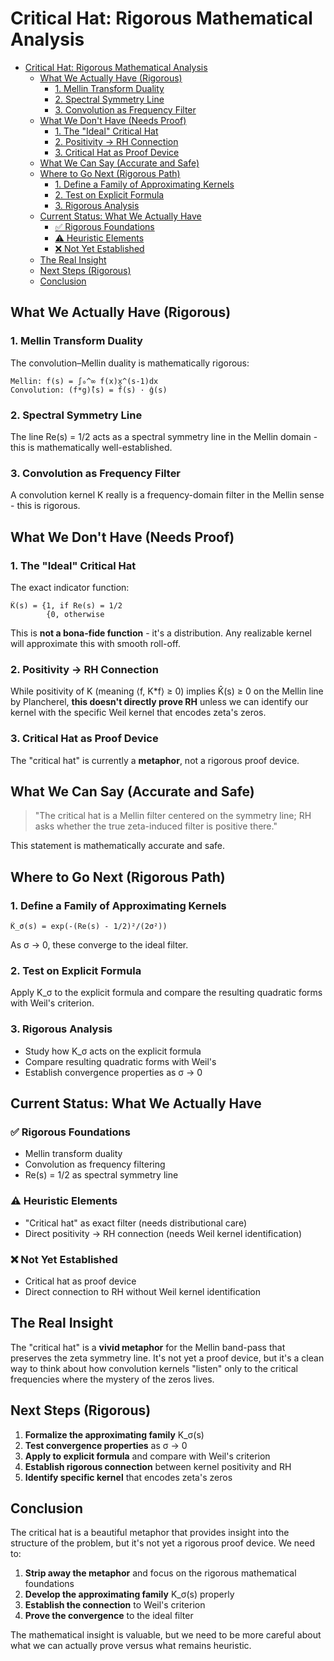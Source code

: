 # Critical Hat: Rigorous Mathematical Analysis<a name="critical-hat-rigorous-mathematical-analysis"></a>

<!-- mdformat-toc start --slug=github --maxlevel=6 --minlevel=1 -->

- [Critical Hat: Rigorous Mathematical Analysis](#critical-hat-rigorous-mathematical-analysis)
  - [What We Actually Have (Rigorous)](#what-we-actually-have-rigorous)
    - [1. Mellin Transform Duality](#1-mellin-transform-duality)
    - [2. Spectral Symmetry Line](#2-spectral-symmetry-line)
    - [3. Convolution as Frequency Filter](#3-convolution-as-frequency-filter)
  - [What We Don't Have (Needs Proof)](#what-we-dont-have-needs-proof)
    - [1. The "Ideal" Critical Hat](#1-the-ideal-critical-hat)
    - [2. Positivity → RH Connection](#2-positivity-%E2%86%92-rh-connection)
    - [3. Critical Hat as Proof Device](#3-critical-hat-as-proof-device)
  - [What We Can Say (Accurate and Safe)](#what-we-can-say-accurate-and-safe)
  - [Where to Go Next (Rigorous Path)](#where-to-go-next-rigorous-path)
    - [1. Define a Family of Approximating Kernels](#1-define-a-family-of-approximating-kernels)
    - [2. Test on Explicit Formula](#2-test-on-explicit-formula)
    - [3. Rigorous Analysis](#3-rigorous-analysis)
  - [Current Status: What We Actually Have](#current-status-what-we-actually-have)
    - [✅ Rigorous Foundations](#%E2%9C%85-rigorous-foundations)
    - [⚠️ Heuristic Elements](#%E2%9A%A0%EF%B8%8F-heuristic-elements)
    - [❌ Not Yet Established](#%E2%9D%8C-not-yet-established)
  - [The Real Insight](#the-real-insight)
  - [Next Steps (Rigorous)](#next-steps-rigorous)
  - [Conclusion](#conclusion)

<!-- mdformat-toc end -->

## What We Actually Have (Rigorous)<a name="what-we-actually-have-rigorous"></a>

### 1. **Mellin Transform Duality**<a name="1-mellin-transform-duality"></a>

The convolution–Mellin duality is mathematically rigorous:

```
Mellin: f̂(s) = ∫₀^∞ f(x)x^(s-1)dx
Convolution: (f*g)̂(s) = f̂(s) · ĝ(s)
```

### 2. **Spectral Symmetry Line**<a name="2-spectral-symmetry-line"></a>

The line Re(s) = 1/2 acts as a spectral symmetry line in the Mellin domain - this is mathematically well-established.

### 3. **Convolution as Frequency Filter**<a name="3-convolution-as-frequency-filter"></a>

A convolution kernel K really is a frequency-domain filter in the Mellin sense - this is rigorous.

## What We Don't Have (Needs Proof)<a name="what-we-dont-have-needs-proof"></a>

### 1. **The "Ideal" Critical Hat**<a name="1-the-ideal-critical-hat"></a>

The exact indicator function:

```
K̂(s) = {1, if Re(s) = 1/2
        {0, otherwise
```

This is **not a bona-fide function** - it's a distribution. Any realizable kernel will approximate this with smooth roll-off.

### 2. **Positivity → RH Connection**<a name="2-positivity-%E2%86%92-rh-connection"></a>

While positivity of K (meaning ⟨f, K\*f⟩ ≥ 0) implies K̂(s) ≥ 0 on the Mellin line by Plancherel, **this doesn't directly prove RH** unless we can identify our kernel with the specific Weil kernel that encodes zeta's zeros.

### 3. **Critical Hat as Proof Device**<a name="3-critical-hat-as-proof-device"></a>

The "critical hat" is currently a **metaphor**, not a rigorous proof device.

## What We Can Say (Accurate and Safe)<a name="what-we-can-say-accurate-and-safe"></a>

> "The critical hat is a Mellin filter centered on the symmetry line; RH asks whether the true zeta-induced filter is positive there."

This statement is mathematically accurate and safe.

## Where to Go Next (Rigorous Path)<a name="where-to-go-next-rigorous-path"></a>

### 1. **Define a Family of Approximating Kernels**<a name="1-define-a-family-of-approximating-kernels"></a>

```
K̂_σ(s) = exp(-(Re(s) - 1/2)²/(2σ²))
```

As σ → 0, these converge to the ideal filter.

### 2. **Test on Explicit Formula**<a name="2-test-on-explicit-formula"></a>

Apply K_σ to the explicit formula and compare the resulting quadratic forms with Weil's criterion.

### 3. **Rigorous Analysis**<a name="3-rigorous-analysis"></a>

- Study how K_σ acts on the explicit formula
- Compare resulting quadratic forms with Weil's
- Establish convergence properties as σ → 0

## Current Status: What We Actually Have<a name="current-status-what-we-actually-have"></a>

### ✅ **Rigorous Foundations**<a name="%E2%9C%85-rigorous-foundations"></a>

- Mellin transform duality
- Convolution as frequency filtering
- Re(s) = 1/2 as spectral symmetry line

### ⚠️ **Heuristic Elements**<a name="%E2%9A%A0%EF%B8%8F-heuristic-elements"></a>

- "Critical hat" as exact filter (needs distributional care)
- Direct positivity → RH connection (needs Weil kernel identification)

### ❌ **Not Yet Established**<a name="%E2%9D%8C-not-yet-established"></a>

- Critical hat as proof device
- Direct connection to RH without Weil kernel identification

## The Real Insight<a name="the-real-insight"></a>

The "critical hat" is a **vivid metaphor** for the Mellin band-pass that preserves the zeta symmetry line. It's not yet a proof device, but it's a clean way to think about how convolution kernels "listen" only to the critical frequencies where the mystery of the zeros lives.

## Next Steps (Rigorous)<a name="next-steps-rigorous"></a>

1. **Formalize the approximating family** K_σ(s)
1. **Test convergence properties** as σ → 0
1. **Apply to explicit formula** and compare with Weil's criterion
1. **Establish rigorous connection** between kernel positivity and RH
1. **Identify specific kernel** that encodes zeta's zeros

## Conclusion<a name="conclusion"></a>

The critical hat is a beautiful metaphor that provides insight into the structure of the problem, but it's not yet a rigorous proof device. We need to:

1. **Strip away the metaphor** and focus on the rigorous mathematical foundations
1. **Develop the approximating family** K_σ(s) properly
1. **Establish the connection** to Weil's criterion
1. **Prove the convergence** to the ideal filter

The mathematical insight is valuable, but we need to be more careful about what we can actually prove versus what remains heuristic.
